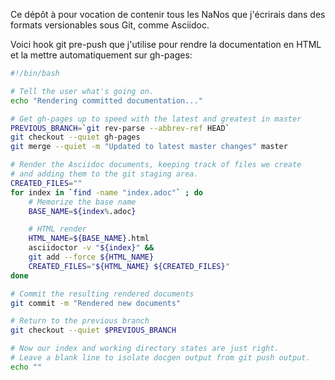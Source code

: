 Ce dépôt à pour vocation de contenir tous les NaNos que j'écrirais dans des formats versionables sous Git, comme Asciidoc.

Voici hook git pre-push que j'utilise pour rendre la documentation en HTML et la mettre automatiquement sur gh-pages:

```bash
#!/bin/bash

# Tell the user what's going on.
echo "Rendering committed documentation..."

# Get gh-pages up to speed with the latest and greatest in master
PREVIOUS_BRANCH=`git rev-parse --abbrev-ref HEAD`
git checkout --quiet gh-pages
git merge --quiet -m "Updated to latest master changes" master

# Render the Asciidoc documents, keeping track of files we create
# and adding them to the git staging area.
CREATED_FILES=""
for index in `find -name "index.adoc"` ; do
    # Memorize the base name
    BASE_NAME=${index%.adoc}

    # HTML render
    HTML_NAME=${BASE_NAME}.html
    asciidoctor -v "${index}" &&
    git add --force ${HTML_NAME}
    CREATED_FILES="${HTML_NAME} ${CREATED_FILES}"
done

# Commit the resulting rendered documents
git commit -m "Rendered new documents"

# Return to the previous branch
git checkout --quiet $PREVIOUS_BRANCH

# Now our index and working directory states are just right.
# Leave a blank line to isolate docgen output from git push output.
echo ""
```
